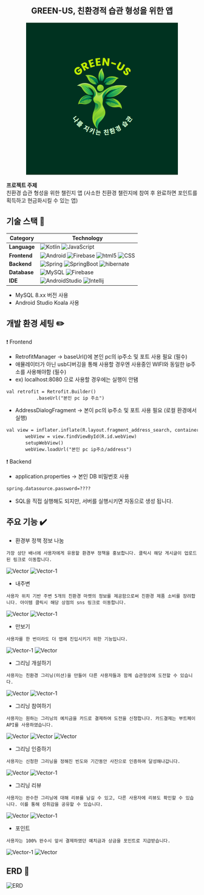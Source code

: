 <h2 align="center">GREEN-US, 친환경적 습관 형성을 위한 앱</h2>

<p align="center">
  <img src="https://github.com/green-us-2024/green-us/blob/main/backend/src/main/resources/static/images/login-image.jpg" alt="green-us main logo" width="400px" height="400px"/>
</p>


**프로젝트 주제** <br>
친환경 습관 형성을 위한 챌린지 앱 (사소한 친환경 챌린지에 참여 후 완료하면 포인트를 획득하고 현금화시킬 수 있는 앱)

## 기술 스택 :pushpin:

| Category  | Technology        |
|-----------|-------------------|
| **Language**  | ![Kotlin](https://img.shields.io/badge/Kotlin-663399?&style=for-the-badge&logo=kotlin&logoColor=white)  ![JavaScript](https://img.shields.io/badge/JavaScript-F7DF1E?style=for-the-badge&logo=JavaScript&logoColor=white)
| **Frontend**  | ![Android](https://img.shields.io/badge/Android-3DDC84?style=for-the-badge&logo=android&logoColor=white) ![Firebase](https://img.shields.io/badge/Firebase-DD2C00?style=for-the-badge&logo=Firebase&logoColor=white)  ![html5](https://img.shields.io/badge/HTML5-E34F26?style=for-the-badge&logo=html5&logoColor=white)  ![CSS](https://img.shields.io/badge/CSS-239120?&style=for-the-badge&logo=css3&logoColor=white)|
| **Backend**   | ![Spring](https://img.shields.io/badge/Spring-6DB33F?style=for-the-badge&logo=spring&logoColor=white)  ![SpringBoot](https://img.shields.io/badge/SpringBoot-6DB33F?style=for-the-badge&logo=springBoot&logoColor=white)  ![hibernate](https://img.shields.io/badge/Hibernate-59666C?style=for-the-badge&logo=Hibernate&logoColor=white)|
| **Database**  | ![MySQL](https://img.shields.io/badge/MySQL-005C84?style=for-the-badge&logo=mysql&logoColor=white)  ![Firebase](https://img.shields.io/badge/Firebase-DD2C00?style=for-the-badge&logo=Firebase&logoColor=white) |
| **IDE**  | ![AndroidStudio](https://img.shields.io/badge/Android_Studio-3DDC84?style=for-the-badge&logo=android-studio&logoColor=white)  ![Intellij](https://img.shields.io/badge/IntelliJ_IDEA-000000.svg?style=for-the-badge&logo=intellij-idea&logoColor=white)|

* MySQL 8.xx 버전 사용<br>
* Android Studio Koala 사용


## 개발 환경 세팅 ✏️
❗ Frontend
* RetrofitManager -> baseUrl()에 본인 pc의 ip주소 및 포트 사용 필요 (필수)
* 애뮬레이터가 아닌 usb디버깅을 통해 사용할 경우엔 사용중인 WIFI와 동일한 ip주소를 사용해야함 (필수)
* ex) localhost:8080 으로 사용할 경우에는 실행이 안됌
 ```xml
val retrofit = Retrofit.Builder()
            .baseUrl("본인 pc ip 주소")
```

* AddressDialogFragment -> 본이 pc의 ip주소 및 포트 사용 필요 (로컬 환경에서 실행)
 ```xml
val view = inflater.inflate(R.layout.fragment_address_search, container, false)
        webView = view.findViewById(R.id.webView)
        setupWebView()
        webView.loadUrl("본인 pc ip주소/address")
```

❗ Backend
* application.properties -> 본인 DB 비밀번호 사용
 ```xml
spring.datasource.password=????
```
+ SQL을 직접 실행해도 되지만, 서버를 실행시키면 자동으로 생성 됩니다.

## 주요 기능 ✔️
* 환경부 정책 정보 나눔
```
가장 상단 배너에 사용자에게 유용할 환경부 정책을 홍보합니다. 클릭시 해당 게시글이 업로드된 링크로 이동합니다.
```
![Vector](https://github.com/user-attachments/assets/91efbb64-cc54-416d-a6e3-068557cdce8a)
![Vector-1](https://github.com/user-attachments/assets/c508addd-e537-4044-bb0b-b42fd0d7a7d9)
* 내주변
```
사용자 위치 기반 주변 5개의 친환경 마켓의 정보를 제공함으로써 친환경 제품 소비를 장려합니다. 아이템 클릭시 해당 상점의 sns 링크로 이동합니다.
```
![Vector](https://github.com/user-attachments/assets/a43dacf4-3a58-45f9-91a5-647dd32bb5d2)
![Vector-1](https://github.com/user-attachments/assets/7b94effe-53f4-4d9a-8736-a3ce2204827d)
* 만보기
```
사용자를 한 번이라도 더 앱에 진입시키기 위한 기능입니다.
```
![Vector-1](https://github.com/user-attachments/assets/81a0c910-9fe9-436e-8bc2-61afbc3bce7c)
![Vector](https://github.com/user-attachments/assets/2b8cec93-43b3-400f-bc39-3290b4beaeed)

* 그리닝 개설하기
```
사용자는 친환경 그리닝(미션)을 만들어 다른 사용자들과 함께 습관형성에 도전할 수 있습니다.
```
![Vector](https://github.com/user-attachments/assets/835d0d8a-3250-4b2c-b229-b5959cac8b44)
![Vector-1](https://github.com/user-attachments/assets/2ca760cf-f9b8-4387-8217-c54a9bc172b0)

* 그리닝 참여하기
```
사용자는 원하는 그리닝의 예치금을 카드로 결제하여 도전을 신청합니다. 카드결제는 부트페이 API를 사용하였습니다.
```
![Vector](https://github.com/user-attachments/assets/aa5a8d3e-7008-47d7-82b4-3151d7e98e0b)
![Vector](https://github.com/user-attachments/assets/645f6966-0342-4cf5-a386-faa254ed6266)
![Vector](https://github.com/user-attachments/assets/cc0eb9ef-6ff4-4ce7-861a-2962eb8fa425)
* 그리닝 인증하기
```
사용자는 신청한 그리닝을 정해진 빈도와 기간동안 사진으로 인증하여 달성해나갑니다.
```
![Vector](https://github.com/user-attachments/assets/1c7d3914-bbb4-4b18-83c5-fdfcfbba3e08)
![Vector-1](https://github.com/user-attachments/assets/d978bd53-b02a-45f9-bd0a-bd4f91f79459)
* 그리닝 리뷰
```
사용자는 완수한 그리닝에 대해 리뷰를 남길 수 있고, 다른 사용자에 리뷰도 확인할 수 있습니다. 이를 통해 성취감을 공유할 수 있습니다.
```
![Vector](https://github.com/user-attachments/assets/631ce798-591e-4a4c-b687-e042fff0e7e9)
![Vector-1](https://github.com/user-attachments/assets/2252cdc0-5670-4f17-a06d-21fd8deffc4a)
* 포인트
```
사용자는 100% 완수시 앞서 결제하였던 예치금과 상금을 포인트로 지급받습니다.
```
![Vector-1](https://github.com/user-attachments/assets/95745a58-0864-478e-8dae-30dcf7fbe4fd)
![Vector](https://github.com/user-attachments/assets/237163a8-b841-4342-8e90-f06df53b7944)

## ERD 📝
![ERD](https://github.com/user-attachments/assets/78dd3c0a-79e7-4625-b478-2067fb9ca431)



